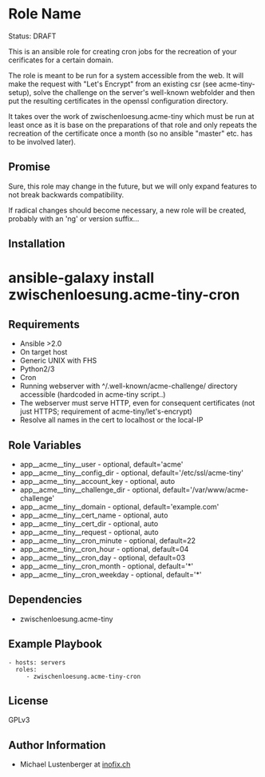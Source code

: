 Role Name
=========

Status: DRAFT

This is an ansible role for creating cron jobs for the recreation of your cerificates for a certain domain.

The role is meant to be run for a system accessible from the web. It will make the request with "Let's Encrypt" from an existing csr (see acme-tiny-setup), solve the challenge on the server's well-known webfolder and then put the resulting certificates in the openssl configuration directory.

It takes over the work of zwischenloesung.acme-tiny which must be run at least once as it is base on the preparations of that role and only repeats the recreation of the certificate once a month (so no ansible "master" etc. has to be involved later).

Promise
-------

Sure, this role may change in the future, but we will only expand features to not break backwards compatibility.

If radical changes should become necessary, a new role will be created, probably with an 'ng' or version suffix...

Installation
------------

 # ansible-galaxy install zwischenloesung.acme-tiny-cron

Requirements
------------

* Ansible >2.0
* On target host
 * Generic UNIX with FHS
 * Python2/3
 * Cron
 * Running webserver with ^/.well-known/acme-challenge/ directory accessible (hardcoded in acme-tiny script..)
 * The webserver must serve HTTP, even for consequent certificates (not just HTTPS; requirement of acme-tiny/let's-encrypt)
 * Resolve all names in the cert to localhost or the local-IP

Role Variables
--------------

* app\_\_acme\_\_tiny\_\_user - optional, default='acme'
* app\_\_acme\_\_tiny\_\_config\_dir - optional, default='/etc/ssl/acme-tiny'
* app\_\_acme\_\_tiny\_\_account\_key - optional, auto
* app\_\_acme\_\_tiny\_\_challenge\_dir - optional, default='/var/www/acme-challenge'
* app\_\_acme\_\_tiny\_\_domain - optional, default='example.com'
* app\_\_acme\_\_tiny\_\_cert\_name - optional, auto
* app\_\_acme\_\_tiny\_\_cert\_dir - optional, auto
* app\_\_acme\_\_tiny\_\_request - optional, auto
* app\_\_acme\_\_tiny\_\_cron\_minute - optional, default=22
* app\_\_acme\_\_tiny\_\_cron\_hour - optional, default=04
* app\_\_acme\_\_tiny\_\_cron\_day - optional, default=03
* app\_\_acme\_\_tiny\_\_cron\_month - optional, default='*'
* app\_\_acme\_\_tiny\_\_cron\_weekday - optional, default='*'


Dependencies
------------

* zwischenloesung.acme-tiny

Example Playbook
----------------

    - hosts: servers
      roles:
         - zwischenloesung.acme-tiny-cron

License
-------

GPLv3

Author Information
------------------

* Michael Lustenberger at [inofix.ch](http://www.inofix.ch)

